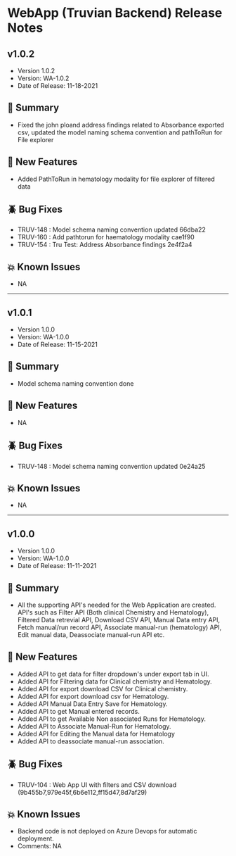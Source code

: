 # WebApp (Truvian Backend) Release Notes

## v1.0.2

- Version 1.0.2
- Version: WA-1.0.2 
- Date of Release: 11-18-2021 

## :100: Summary

- Fixed the john ploand address findings related to Absorbance exported csv, updated the model naming schema convention and pathToRun for File explorer

## :rocket: New Features 

- Added PathToRun in hematology modality for file explorer of filtered data

## :beetle: Bug Fixes

- TRUV-148 : Model schema naming convention updated 66dba22
- TRUV-160 : Add pathtorun for haematology modality cae1f90
- TRUV-154 : Tru Test: Address Absorbance findings 2e4f2a4

## :boom: Known Issues 

- NA

---
## v1.0.1

- Version 1.0.0
- Version: WA-1.0.0 
- Date of Release: 11-15-2021 

## :100: Summary

- Model schema naming convention done 

## :rocket: New Features 

- NA

## :beetle: Bug Fixes

- TRUV-148 : Model schema naming convention updated 0e24a25


## :boom: Known Issues 

- NA

---


## v1.0.0

- Version 1.0.0
- Version: WA-1.0.0 
- Date of Release: 11-11-2021 

## :100: Summary

- All the supporting API's needed for the Web Application are created. API's such as Filter API (Both clinical Chemistry and Hematology), Filtered Data retrevial API, Download CSV API, Manual Data entry API, Fetch manual/run record API, Associate manual-run (hematology) API, Edit manual data, Deassociate manual-run API etc.

## :rocket: New Features 

- Added API to get data for filter dropdown's under export tab in UI.
- Added API for Filtering data for Clinical chemistry and Hematology.
- Added API for export download CSV for Clinical chemistry.
- Added API for export download csv for Hematology.
- Added API Manual Data Entry Save for Hematology.
- Added API to get Manual entered records.
- Added API to get Available Non associated Runs for Hematology.
- Added API to Associate Manual-Run for Hematology.
- Added API for Editing the Manual data for Hematology
- Added API to deassociate manual-run association.

## :beetle: Bug Fixes


- TRUV-104 : Web App UI with filters and CSV download (9b455b7,979e45f,6b6e112,ff15d47,8d7af29)

## :boom: Known Issues

- Backend code is not deployed on Azure Devops for automatic deployment.
- Comments: NA